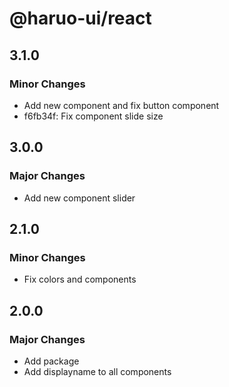 # @haruo-ui/react

## 3.1.0

### Minor Changes

- Add new component and fix button component
- f6fb34f: Fix component slide size

## 3.0.0

### Major Changes

- Add new component slider

## 2.1.0

### Minor Changes

- Fix colors and components

## 2.0.0

### Major Changes

- Add package
- Add displayname to all components
